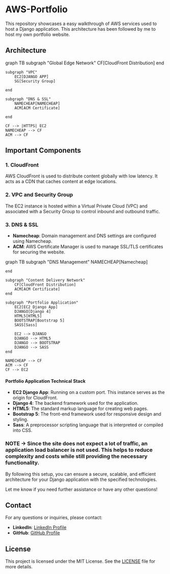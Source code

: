 

# AWS-Portfolio

This repository showcases a easy walkthrough of AWS services used to host a Django application. This architecture has been followed by me to host my own portfolio website. 

## Architecture

<script type="module">
  import mermaid from 'https://cdn.jsdelivr.net/npm/mermaid@9/dist/mermaid.esm.min.mjs';
  mermaid.initialize({startOnLoad:true});
</script>


<div class="mermaid">

  
graph TB
    subgraph "Global Edge Network"
        CF[CloudFront Distribution]
    end

    subgraph "VPC"
        EC2[DJANGO APP]
        SG[Security Group]
    
    end

    subgraph "DNS & SSL"
        NAMECHEAP[NAMECHEAP]
        ACM[ACM Certificate]
        
    end

    CF --> |HTTPS| EC2
    NAMECHEAP --> CF
    ACM --> CF

</div>


## Important Components

### 1. CloudFront
AWS CloudFront is used to distribute content globally with low latency. It acts as a CDN that caches content at edge locations.


### 2. VPC and Security Group
The EC2 instance is hosted within a Virtual Private Cloud (VPC) and associated with a Security Group to control inbound and outbound traffic.

### 3. DNS & SSL
- **Namecheap**: Domain management and DNS settings are configured using Namecheap.
- **ACM**: AWS Certificate Manager is used to manage SSL/TLS certificates for securing the website.

<div class ="mermaid">


graph TB
    subgraph "DNS Management"
        NAMECHEAP[Namecheap]
        
    end

    subgraph "Content Delivery Network"
        CF[CloudFront Distribution]
        ACM[ACM Certificate]
    end

    subgraph "Portfolio Application"
        EC2[EC2 Django App]
        DJANGO[Django 4]
        HTML5[HTML5]
        BOOTSTRAP[Bootstrap 5]
        SASS[Sass]
        
        EC2 --> DJANGO
        DJANGO --> HTML5
        DJANGO --> BOOTSTRAP
        DJANGO --> SASS
    end

    NAMECHEAP --> CF
    ACM --> CF
    CF --> EC2


</div>


#### Portfolio Application Technical Stack
- **EC2 Django App**: Running on a custom port. This instance serves as the origin for CloudFront.
- **Django 4**: The backend framework used for the application.
- **HTML5**: The standard markup language for creating web pages.
- **Bootstrap 5**: The front-end framework used for responsive design and styling.
- **Sass**: A preprocessor scripting language that is interpreted or compiled into CSS.



### NOTE -> Since the site does not expect a lot of traffic, an application load balancer is not used. This helps to reduce complexity and costs while still providing the necessary functionality.

By following this setup, you can ensure a secure, scalable, and efficient architecture for your Django application with the specified technologies.

Let me know if you need further assistance or have any other questions!

## Contact
For any questions or inquiries, please contact:

- **LinkedIn**: [LinkedIn Profile](https://www.linkedin.com/in/atharvack)
- **GitHub**: [GitHub Profile](https://github.com/atharvack)

## License
This project is licensed under the MIT License. See the [LICENSE](LICENSE) file for more details.



